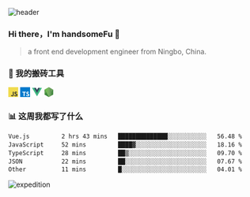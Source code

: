 ![header](https://raw.githubusercontent.com/fzq1998/fzq1998/master/header.png)

### Hi there，I'm handsomeFu 👋

> a front end development engineer from Ningbo, China.

### 🔧 我的搬砖工具
<code><img height="20" src="https://raw.githubusercontent.com/github/explore/80688e429a7d4ef2fca1e82350fe8e3517d3494d/topics/javascript/javascript.png" alt="javascript"></code>
<code><img height="20" src="https://raw.githubusercontent.com/github/explore/80688e429a7d4ef2fca1e82350fe8e3517d3494d/topics/typescript/typescript.png" alt="typescript"></code>
<code><img height="20" src="https://raw.githubusercontent.com/github/explore/80688e429a7d4ef2fca1e82350fe8e3517d3494d/topics/vue/vue.png" alt="vue"></code>
<code><img height="20" src="https://raw.githubusercontent.com/github/explore/80688e429a7d4ef2fca1e82350fe8e3517d3494d/topics/nodejs/nodejs.png" alt="nodejs"></code>



### 📊 这周我都写了什么
<!--START_SECTION:waka-->

```txt
Vue.js         2 hrs 43 mins   ██████████████░░░░░░░░░░░   56.48 %
JavaScript     52 mins         ████▓░░░░░░░░░░░░░░░░░░░░   18.16 %
TypeScript     28 mins         ██▒░░░░░░░░░░░░░░░░░░░░░░   09.70 %
JSON           22 mins         ██░░░░░░░░░░░░░░░░░░░░░░░   07.67 %
Other          11 mins         █░░░░░░░░░░░░░░░░░░░░░░░░   04.01 %
```

<!--END_SECTION:waka-->


![expedition](https://raw.githubusercontent.com/fzq1998/fzq1998/master/expedition.gif)

